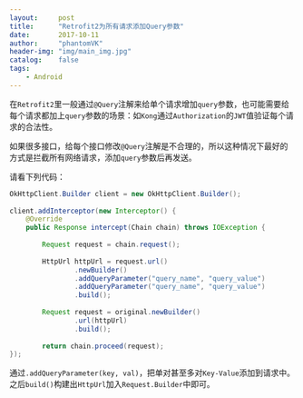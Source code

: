 ```yaml
---
layout:     post
title:      "Retrofit2为所有请求添加Query参数"
date:       2017-10-11
author:     "phantomVK"
header-img: "img/main_img.jpg"
catalog:    false
tags:
    - Android
---
```


在`Retrofit2`里一般通过`@Query`注解来给单个请求增加`query`参数，也可能需要给每个请求都加上`query`参数的场景：如`Kong`通过`Authorization`的`JWT`值验证每个请求的合法性。

如果很多接口，给每个接口修改`@Query`注解是不合理的，所以这种情况下最好的方式是拦截所有网络请求，添加`query`参数后再发送。

请看下列代码：

```java
OkHttpClient.Builder client = new OkHttpClient.Builder();
        
client.addInterceptor(new Interceptor() {
    @Override
    public Response intercept(Chain chain) throws IOException {
    
        Request request = chain.request();
        
        HttpUrl httpUrl = request.url()
                .newBuilder()
                .addQueryParameter("query_name", "query_value")
                .addQueryParameter("query_name", "query_value")
                .build();
        
        Request request = original.newBuilder()
                .url(httpUrl)
                .build();
        
        return chain.proceed(request);
});
```

通过`.addQueryParameter(key, val)`，把单对甚至多对`Key-Value`添加到请求中。之后`build()`构建出`HttpUrl`加入`Request.Builder`中即可。



